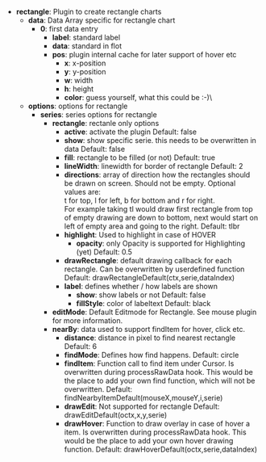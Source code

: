* <strong>rectangle</strong>: Plugin to create rectangle charts
	* <strong>data</strong>: Data Array specific for rectangle chart
		* <strong>0</strong>: first data entry
			* <strong>label</strong>: standard label
			* <strong>data</strong>: standard in flot
			* <strong>pos</strong>: plugin internal cache for later support of hover etc
				* <strong>x</strong>: x-position
				* <strong>y</strong>: y-position
				* <strong>w</strong>: width
				* <strong>h</strong>: height
				* <strong>color</strong>: guess yourself, what this could be :-)\
	* <strong>options</strong>: options for rectangle
		* <strong>series</strong>: series options for rectangle
			* <strong>rectangle</strong>: rectanle only options
				* <strong>active</strong>: activate the plugin
					Default: false
				* <strong>show</strong>: show specific serie. this needs to be overwritten in data
					Default: false
				* <strong>fill</strong>: rectangle to be filled (or not)
					Default: true
				* <strong>lineWidth</strong>: linewidth for border of rectangle
					Default: 2
				* <strong>directions</strong>: array of direction how the rectangles should be drawn on screen. Should not be empty. Optional values are:<br>t for top, l for left, b for bottom and r for right.<br>For example taking tl would draw first rectangle from top of empty drawing are down to bottom, next would start on left of empty area and going to the right.
					Default: tlbr
				* <strong>highlight</strong>: Used to highlight in case of HOVER
					* <strong>opacity</strong>: only Opacity is supported for Highlighting (yet)
						Default: 0.5
				* <strong>drawRectangle</strong>: default drawing callback for each rectangle. Can be overwritten by userdefined function
					Default:  drawRectangleDefault(ctx,serie,dataIndex)
				* <strong>label</strong>: defines whether / how labels are shown
					* <strong>show</strong>: show labels or not
						Default: false
					* <strong>fillStyle</strong>: color of labeltext
						Default: black
			* <strong>editMode</strong>: Default Editmode for Rectangle. See mouse plugin for more information.
			* <strong>nearBy</strong>:  data used to support findItem for hover, click etc.
				* <strong>distance</strong>: distance in pixel to find nearest rectangle
					Default: 6
				* <strong>findMode</strong>: Defines how find happens.
					Default: circle
				* <strong>findItem</strong>:  Function call to find item under Cursor. Is overwritten during processRawData hook. This would be the place to add your own find function, which will not be overwritten.
					Default:  findNearbyItemDefault(mouseX,mouseY,i,serie)
				* <strong>drawEdit</strong>: Not supported for rectangle
					Default:  drawEditDefault(octx,x,y,serie)
				* <strong>drawHover</strong>: Function to draw overlay in case of hover a item. Is overwritten during processRawData hook. This would be the place to add your own hover drawing function.
					Default:  drawHoverDefault(octx,serie,dataIndex)
